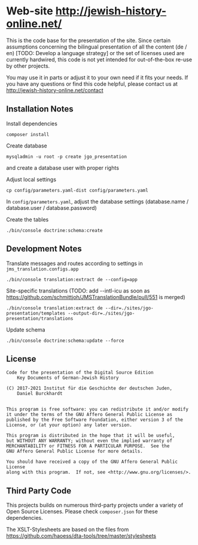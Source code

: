 Web-site http://jewish-history-online.net/
==========================================

This is the code base for the presentation of the site. Since certain
assumptions concerning the bilingual presentation of all the content (de / en)
[TODO: Develop a language strategy] or the set of licenses used are currently hardwired,
this code is not yet intended for out-of-the-box re-use by other projects.

You may use it in parts or adjust it to your own need if it fits your needs.
If you have any questions or find this code helpful, please contact us at
    http://jewish-history-online.net/contact

Installation Notes
------------------
Install dependencies

    composer install

Create database

    mysqladmin -u root -p create jgo_presentation

and create a database user with proper rights

Adjust local settings

    cp config/parameters.yaml-dist config/parameters.yaml

In `config/parameters.yaml`, adjust the database settings
(database.name / database.user / database.password)

Create the tables

    ./bin/console doctrine:schema:create

Development Notes
-----------------
Translate messages and routes according to settings in
`jms_translation.configs.app`

    ./bin/console translation:extract de --config=app

Site-specific translations (TODO: add --intl-icu as soon as https://github.com/schmittjoh/JMSTranslationBundle/pull/551 is merged)

    ./bin/console translation:extract de --dir=./sites/jgo-presentation/templates --output-dir=./sites/jgo-presentation/translations

Update schema

    ./bin/console doctrine:schema:update --force

License
-------
    Code for the presentation of the Digital Source Edition
        Key Documents of German-Jewish History

    (C) 2017-2021 Institut für die Geschichte der deutschen Juden,
        Daniel Burckhardt


    This program is free software: you can redistribute it and/or modify
    it under the terms of the GNU Affero General Public License as
    published by the Free Software Foundation, either version 3 of the
    License, or (at your option) any later version.

    This program is distributed in the hope that it will be useful,
    but WITHOUT ANY WARRANTY; without even the implied warranty of
    MERCHANTABILITY or FITNESS FOR A PARTICULAR PURPOSE.  See the
    GNU Affero General Public License for more details.

    You should have received a copy of the GNU Affero General Public License
    along with this program.  If not, see <http://www.gnu.org/licenses/>.

Third Party Code
----------------
This projects builds on numerous third-party projects under a variety of
Open Source Licenses. Please check `composer.json` for these dependencies.

The XSLT-Stylesheets are based on the files from
    https://github.com/haoess/dta-tools/tree/master/stylesheets
